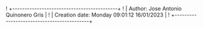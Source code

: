 ! +-------------------------------------------+
! | Author: Jose Antonio Quinonero Gris       |
! | Creation date: Monday 09:01:12 16/01/2023 |
! +-------------------------------------------+

